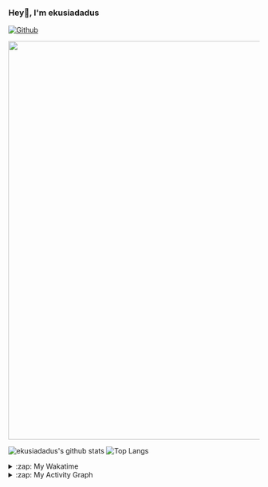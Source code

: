 
### Hey👋, I'm ekusiadadus
[![Github](https://avatars.githubusercontent.com/u/70436490?s=60&v=4)](https://github.com/ekusiadadus)


<img width=800 src="https://github-profile-trophy.vercel.app/?username=ekusiadadus&column=8&theme=gruvbox&no-frame=true"/>

![ekusiadadus's github stats](https://github-readme-stats.vercel.app/api?username=ekusiadadus&show_icons=true&count_private=true&line_height=40&theme=dracula)
![Top Langs](https://my-readme-livid.vercel.app/api/top-langs/?username=ekusiadadus&hide=html&theme=dracula)
<details>
  <summary>:zap: My Wakatime</summary>

[![willianrod's wakatime stats](https://github-readme-stats.vercel.app/api/wakatime?username=ekusiadadus&theme=dracula)](https://github.com/anuraghazra/github-readme-stats)

</details>
<details>
  <summary>:zap: My Activity Graph</summary>
  <div>
      <img src="https://activity-graph.herokuapp.com/graph?username=ekusiadadus&theme=dracula&area=true" />
  </div>
</details>
